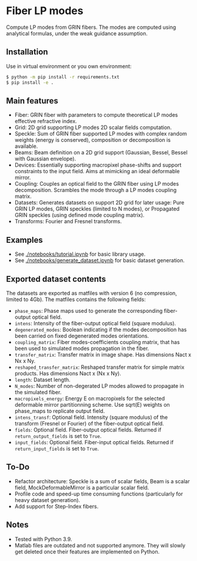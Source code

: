 # Fiber LP modes

Compute LP modes from GRIN fibers. The modes are computed using analytical formulas, under the weak guidance assumption.


## Installation

Use in virtual environment or you own environment:

```bash
$ python -m pip install -r requirements.txt
$ pip install -e .
```

## Main features

- Fiber: GRIN fiber with parameters to compute theoretical LP modes effective refractive index.
- Grid: 2D grid supporting LP modes 2D scalar fields computation.
- Speckle: Sum of GRIN fiber supported LP modes with complex random weights (energy is conserved), composition or decomposition is available.
- Beams: Beam definition on a 2D grid support (Gaussian, Bessel, Bessel with Gaussian envelope).
- Devices: Essentially supporting macropixel phase-shifts and support constraints to the input field. Aims at mimicking an ideal deformable mirror.
- Coupling: Couples an optical field to the GRIN fiber using LP modes decomposition. Scrambles the mode through a LP modes coupling matrix.
- Datasets: Generates datasets on support 2D grid for later usage: Pure GRIN LP modes, GRIN speckles (limited to N modes), or Propagated GRIN speckles (using defined mode coupling matrix).
- Transforms: Fourier and Fresnel transforms.


## Examples

- See [./notebooks/tutorial.ipynb](./notebooks/tutorial.ipynb) for basic library usage.
- See [./notebooks/generate_dataset.ipynb](./notebooks/generate_dataset.ipynb) for basic dataset generation.


## Exported dataset contents

The datasets are exported as matfiles with version 6 (no compression, limited to 4Gb).
The matfiles contains the following fields:
- `phase_maps`: Phase maps used to generate the corresponding fiber-output optical field.
- `intens`: Intensity of the fiber-output optical field (square modulus).
- `degenerated_modes`: Boolean indicating if the modes decomposition has been carried on fixed degenerated modes orientations.
- `coupling_matrix`: Fiber modes-coefficients coupling matrix, that has been used to simulated modes propagation in the fiber.
- `transfer_matrix`: Transfer matrix in image shape. Has dimensions Nact x Nx x Ny.
- `reshaped_transfer_matrix`: Reshaped transfer matrix for simple matrix products. Has dimensions Nact x (Nx x Ny).
- `length`: Dataset length.
- `N_modes`: Number of non-degerated LP modes allowed to propagate in the simulated fiber.
- `macropixels_energy`: Energy E on macropixels for the selected deformable mirror partitionning scheme. Use sqrt(E) weights on phase_maps to replicate output field.
- `intens_transf`: Optional field. Intensity (square modulus) of the transform (Fresnel or Fourier) of the fiber-output optical field.
- `fields`: Optional field. Fiber-output optical fields. Returned if `return_output_fields` is set to `True`.
- `input_fields`: Optional field. Fiber-input optical fields. Returned if `return_input_fields` is set to `True`.


## To-Do

- Refactor architecture: Speckle is a sum of scalar fields, Beam is a scalar field, MockDeformableMirror is a particular scalar field.
- Profile code and speed-up time consuming functions (particularly for heavy dataset generation).
- Add support for Step-Index fibers.


## Notes

- Tested with Python 3.9.
- Matlab files are outdated and not supported anymore. They will slowly get deleted once their features are implemented on Python.
